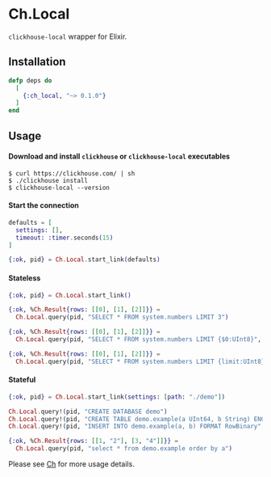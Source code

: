 # Ch.Local

`clickhouse-local` wrapper for Elixir.

## Installation

```elixir
defp deps do
  [
    {:ch_local, "~> 0.1.0"}
  ]
end
```

## Usage

#### Download and install `clickhouse` or `clickhouse-local` executables

```console
$ curl https://clickhouse.com/ | sh
$ ./clickhouse install
$ clickhouse-local --version
```

#### Start the connection

```elixir
defaults = [
  settings: [],
  timeout: :timer.seconds(15)
]

{:ok, pid} = Ch.Local.start_link(defaults)
```

#### Stateless

```elixir
{:ok, pid} = Ch.Local.start_link()

{:ok, %Ch.Result{rows: [[0], [1], [2]]}} =
  Ch.Local.query(pid, "SELECT * FROM system.numbers LIMIT 3")

{:ok, %Ch.Result{rows: [[0], [1], [2]]}} =
  Ch.Local.query(pid, "SELECT * FROM system.numbers LIMIT {$0:UInt8}", [3])

{:ok, %Ch.Result{rows: [[0], [1], [2]]}} =
  Ch.Local.query(pid, "SELECT * FROM system.numbers LIMIT {limit:UInt8}", %{"limit" => 3})
```

#### Stateful

```elixir
{:ok, pid} = Ch.Local.start_link(settings: [path: "./demo"])

Ch.Local.query!(pid, "CREATE DATABASE demo")
Ch.Local.query!(pid, "CREATE TABLE demo.example(a UInt64, b String) ENGINE MergeTree ORDER BY a")
Ch.Local.query!(pid, "INSERT INTO demo.example(a, b) FORMAT RowBinary", [[1, "2"], [3, "4"]], types: ["UInt64", "String"])

{:ok, %Ch.Result{rows: [[1, "2"], [3, "4"]]}} =
  Ch.Local.query(pid, "select * from demo.example order by a")
```

Please see [Ch](https://github.com/plausible/ch) for more usage details.
